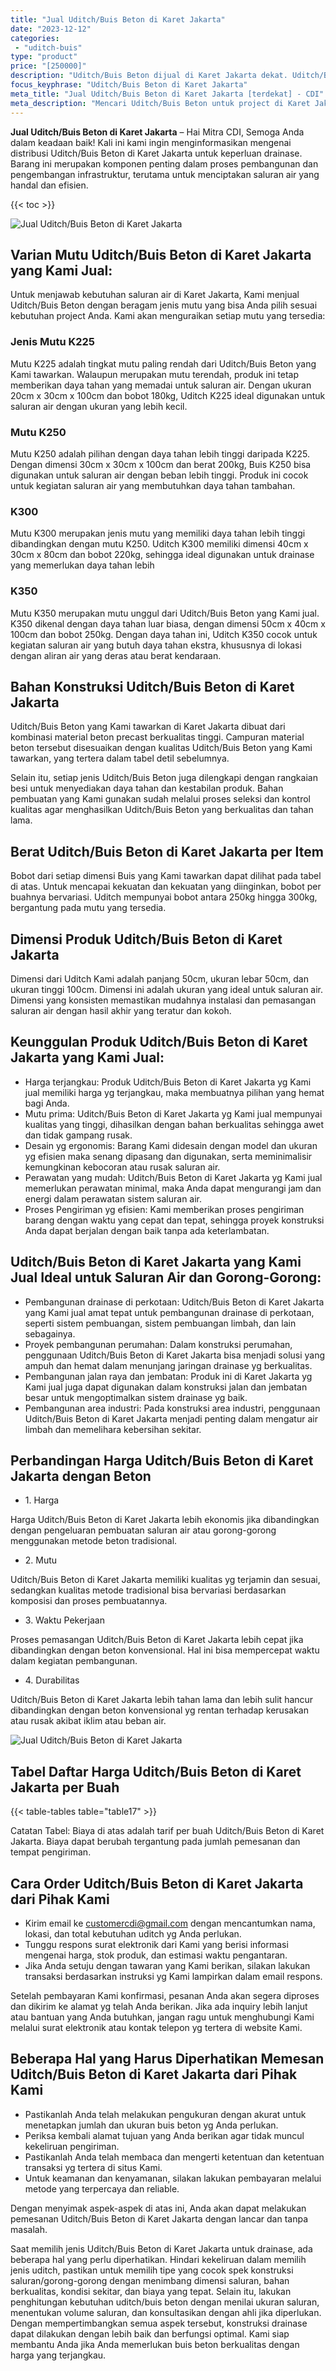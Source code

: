 ```yaml
---
title: "Jual Uditch/Buis Beton di Karet Jakarta"
date: "2023-12-12"
categories:
 - "uditch-buis"
type: "product"
price: "[250000]"
description: "Uditch/Buis Beton dijual di Karet Jakarta dekat. Uditch/Buis Beton ini umumnya digunakan dalam project konstruksi sebagai saluran drainase yang praktis dan berkualitas tinggi. Silakan kontak kami untuk keterangan lebih lanjut."
focus_keyphrase: "Uditch/Buis Beton di Karet Jakarta"
meta_title: "Jual Uditch/Buis Beton di Karet Jakarta [terdekat] - CDI"
meta_description: "Mencari Uditch/Buis Beton untuk project di Karet Jakarta? Kami memiliki Uditch/Buis Beton yang berkualitas untuk konstruksi drainase. Segera dapatkan penawaran termurah sekarang."
---
```


**Jual Uditch/Buis Beton di Karet Jakarta** – Hai Mitra CDI, Semoga Anda dalam keadaan baik! Kali ini kami ingin menginformasikan mengenai distribusi Uditch/Buis Beton di Karet Jakarta untuk keperluan drainase. Barang ini merupakan komponen penting dalam proses pembangunan dan pengembangan infrastruktur, terutama untuk menciptakan saluran air yang handal dan efisien.

{{< toc >}}

![Jual Uditch/Buis Beton di Karet Jakarta](/images/uditch-buis/uditch-beton-15.jpg)

## Varian Mutu Uditch/Buis Beton di Karet Jakarta yang Kami Jual:

Untuk menjawab kebutuhan saluran air di Karet Jakarta, Kami menjual Uditch/Buis Beton dengan beragam jenis mutu yang bisa Anda pilih sesuai kebutuhan project Anda. Kami akan menguraikan setiap mutu yang tersedia:

### Jenis Mutu K225

Mutu K225 adalah tingkat mutu paling rendah dari Uditch/Buis Beton yang Kami tawarkan. Walaupun merupakan mutu terendah, produk ini tetap memberikan daya tahan yang memadai untuk saluran air. Dengan ukuran 20cm x 30cm x 100cm dan bobot 180kg, Uditch K225 ideal digunakan untuk saluran air dengan ukuran yang lebih kecil.

### Mutu K250

Mutu K250 adalah pilihan dengan daya tahan lebih tinggi daripada K225. Dengan dimensi 30cm x 30cm x 100cm dan berat 200kg, Buis K250 bisa digunakan untuk saluran air dengan beban lebih tinggi. Produk ini cocok untuk kegiatan saluran air yang membutuhkan daya tahan tambahan.

### K300

Mutu K300 merupakan jenis mutu yang memiliki daya tahan lebih tinggi dibandingkan dengan mutu K250. Uditch K300 memiliki dimensi 40cm x 30cm x 80cm dan bobot 220kg, sehingga ideal digunakan untuk drainase yang memerlukan daya tahan lebih

### K350

Mutu K350 merupakan mutu unggul dari Uditch/Buis Beton yang Kami jual. K350 dikenal dengan daya tahan luar biasa, dengan dimensi 50cm x 40cm x 100cm dan bobot 250kg. Dengan daya tahan ini, Uditch K350 cocok untuk kegiatan saluran air yang butuh daya tahan ekstra, khususnya di lokasi dengan aliran air yang deras atau berat kendaraan.

## Bahan Konstruksi Uditch/Buis Beton di Karet Jakarta

Uditch/Buis Beton yang Kami tawarkan di Karet Jakarta dibuat dari kombinasi material beton precast berkualitas tinggi. Campuran material beton tersebut disesuaikan dengan kualitas Uditch/Buis Beton yang Kami tawarkan, yang tertera dalam tabel detil sebelumnya.

Selain itu, setiap jenis Uditch/Buis Beton juga dilengkapi dengan rangkaian besi untuk menyediakan daya tahan dan kestabilan produk. Bahan pembuatan yang Kami gunakan sudah melalui proses seleksi dan kontrol kualitas agar menghasilkan Uditch/Buis Beton yang berkualitas dan tahan lama.

## Berat Uditch/Buis Beton di Karet Jakarta per Item

Bobot dari setiap dimensi Buis yang Kami tawarkan dapat dilihat pada tabel di atas. Untuk mencapai kekuatan dan kekuatan yang diinginkan, bobot per buahnya bervariasi. Uditch mempunyai bobot antara 250kg hingga 300kg, bergantung pada mutu yang tersedia.

## Dimensi Produk Uditch/Buis Beton di Karet Jakarta

Dimensi dari Uditch Kami adalah panjang 50cm, ukuran lebar 50cm, dan ukuran tinggi 100cm. Dimensi ini adalah ukuran yang ideal untuk saluran air. Dimensi yang konsisten memastikan mudahnya instalasi dan pemasangan saluran air dengan hasil akhir yang teratur dan kokoh.

## Keunggulan Produk Uditch/Buis Beton di Karet Jakarta yang Kami Jual:

*   Harga terjangkau: Produk Uditch/Buis Beton di Karet Jakarta yg Kami jual memiliki harga yg terjangkau, maka membuatnya pilihan yang hemat bagi Anda.
*   Mutu prima: Uditch/Buis Beton di Karet Jakarta yg Kami jual mempunyai kualitas yang tinggi, dihasilkan dengan bahan berkualitas sehingga awet dan tidak gampang rusak.
*   Desain yg ergonomis: Barang Kami didesain dengan model dan ukuran yg efisien maka senang dipasang dan digunakan, serta meminimalisir kemungkinan kebocoran atau rusak saluran air.
*   Perawatan yang mudah: Uditch/Buis Beton di Karet Jakarta yg Kami jual memerlukan perawatan minimal, maka Anda dapat mengurangi jam dan energi dalam perawatan sistem saluran air.
*   Proses Pengiriman yg efisien: Kami memberikan proses pengiriman barang dengan waktu yang cepat dan tepat, sehingga proyek konstruksi Anda dapat berjalan dengan baik tanpa ada keterlambatan.

## Uditch/Buis Beton di Karet Jakarta yang Kami Jual Ideal untuk Saluran Air dan Gorong-Gorong:

*   Pembangunan drainase di perkotaan: Uditch/Buis Beton di Karet Jakarta yang Kami jual amat tepat untuk pembangunan drainase di perkotaan, seperti sistem pembuangan, sistem pembuangan limbah, dan lain sebagainya.
*   Proyek pembangunan perumahan: Dalam konstruksi perumahan, penggunaan Uditch/Buis Beton di Karet Jakarta bisa menjadi solusi yang ampuh dan hemat dalam menunjang jaringan drainase yg berkualitas.
*   Pembangunan jalan raya dan jembatan: Produk ini di Karet Jakarta yg Kami jual juga dapat digunakan dalam konstruksi jalan dan jembatan besar untuk mengoptimalkan sistem drainase yg baik.
*   Pembangunan area industri: Pada konstruksi area industri, penggunaan Uditch/Buis Beton di Karet Jakarta menjadi penting dalam mengatur air limbah dan memelihara kebersihan sekitar.

## Perbandingan Harga Uditch/Buis Beton di Karet Jakarta dengan Beton

*   1\. Harga

Harga Uditch/Buis Beton di Karet Jakarta lebih ekonomis jika dibandingkan dengan pengeluaran pembuatan saluran air atau gorong-gorong menggunakan metode beton tradisional.
*   2\. Mutu

Uditch/Buis Beton di Karet Jakarta memiliki kualitas yg terjamin dan sesuai, sedangkan kualitas metode tradisional bisa bervariasi berdasarkan komposisi dan proses pembuatannya.
*   3\. Waktu Pekerjaan

Proses pemasangan Uditch/Buis Beton di Karet Jakarta lebih cepat jika dibandingkan dengan beton konvensional. Hal ini bisa mempercepat waktu dalam kegiatan pembangunan.
*   4\. Durabilitas

Uditch/Buis Beton di Karet Jakarta lebih tahan lama dan lebih sulit hancur dibandingkan dengan beton konvensional yg rentan terhadap kerusakan atau rusak akibat iklim atau beban air.

![Jual Uditch/Buis Beton di Karet Jakarta](/images/uditch-buis/buis-beton-18.jpg)

## Tabel Daftar Harga Uditch/Buis Beton di Karet Jakarta per Buah

{{< table-tables table="table17" >}}

Catatan Tabel: Biaya di atas adalah tarif per buah Uditch/Buis Beton di Karet Jakarta. Biaya dapat berubah tergantung pada jumlah pemesanan dan tempat pengiriman.

## Cara Order Uditch/Buis Beton di Karet Jakarta dari Pihak Kami

*   Kirim email ke customercdi@gmail.com dengan mencantumkan nama, lokasi, dan total kebutuhan uditch yg Anda perlukan.
*   Tunggu respons surat elektronik dari Kami yang berisi informasi mengenai harga, stok produk, dan estimasi waktu pengantaran.
*   Jika Anda setuju dengan tawaran yang Kami berikan, silakan lakukan transaksi berdasarkan instruksi yg Kami lampirkan dalam email respons.

Setelah pembayaran Kami konfirmasi, pesanan Anda akan segera diproses dan dikirim ke alamat yg telah Anda berikan. Jika ada inquiry lebih lanjut atau bantuan yang Anda butuhkan, jangan ragu untuk menghubungi Kami melalui surat elektronik atau kontak telepon yg tertera di website Kami.

## Beberapa Hal yang Harus Diperhatikan Memesan Uditch/Buis Beton di Karet Jakarta dari Pihak Kami

*   Pastikanlah Anda telah melakukan pengukuran dengan akurat untuk menetapkan jumlah dan ukuran buis beton yg Anda perlukan.
*   Periksa kembali alamat tujuan yang Anda berikan agar tidak muncul kekeliruan pengiriman.
*   Pastikanlah Anda telah membaca dan mengerti ketentuan dan ketentuan transaksi yg tertera di situs Kami.
*   Untuk keamanan dan kenyamanan, silakan lakukan pembayaran melalui metode yang terpercaya dan reliable.

Dengan menyimak aspek-aspek di atas ini, Anda akan dapat melakukan pemesanan Uditch/Buis Beton di Karet Jakarta dengan lancar dan tanpa masalah.

Saat memilih jenis Uditch/Buis Beton di Karet Jakarta untuk drainase, ada beberapa hal yang perlu diperhatikan. Hindari kekeliruan dalam memilih jenis uditch, pastikan untuk memilih tipe yang cocok spek konstruksi saluran/gorong-gorong dengan menimbang dimensi saluran, bahan berkualitas, kondisi sekitar, dan biaya yang tepat. Selain itu, lakukan penghitungan kebutuhan uditch/buis beton dengan menilai ukuran saluran, menentukan volume saluran, dan konsultasikan dengan ahli jika diperlukan. Dengan mempertimbangkan semua aspek tersebut, konstruksi drainase dapat dilakukan dengan lebih baik dan berfungsi optimal. Kami siap membantu Anda jika Anda memerlukan buis beton berkualitas dengan harga yang terjangkau.